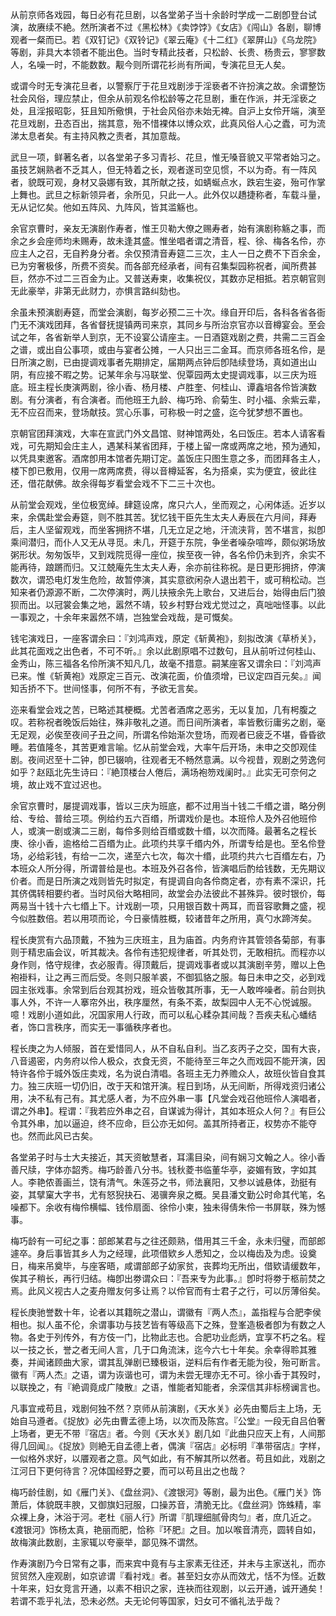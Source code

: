 <!-- { "loadSidebar": true } -->
从前京师各戏园，每日必有花旦剧，以各堂弟子当十余龄时学成一二剧卽登台试演，故赓续不絶。然所演者不过《黑松林》《卖饽饽》《女店》《闯山》各剧，聊博观者一粲而已。若《双钉记》《双铃记》《翠云庵》《十二红》《翠屏山》《乌龙院》等剧，非具大本领者不能出色。当时专精此技者，只松龄、长贵、杨贵云，寥寥数人，名噪一时，不能数数。觏今则所谓花衫尚有所闻，专演花旦无人矣。

或谓今时无专演花旦者，以警察厅于花旦戏剧涉于淫亵者不许扮演之故。余谓整饬社会风俗，理应禁止，但余从前观名伶松龄等之花旦剧，重在作派，并无淫亵之处，且淫报昭彰，狂且知所儆惧，于社会风俗亦未始无裨。自沪上女伶开端，演至花旦戏剧，丑态百出，揣其意，殆不惜裸体以博众欢，此真风俗人心之蠹，可为流涕太息者矣。有主持风教之责者，其加意哉。

武旦一项，鲜著名者，以各堂弟子多习青衫、花旦，惟无嗓音貌又平常者始习之。虽技艺娴熟者不乏其人，但无特着之长，观者遂司空见惯，不以为奇。有一阵风者，貌既可观，身材又袅娜有致，其所献之技，如蜻蜒点水，跌宕生姿，殆可作掌上舞也。武旦之标新领异者，余所见，只此一人。此外仅以趫捷称者，车载斗量，无从记忆矣。他如五阵风、九阵风，皆其滥觞也。

余官京曹时，亲友无演剧作寿者，惟王贝勒大僚之赐寿者，始有演剧称觞之事，而余之乡会座师均未赐寿，故未逢其盛。惟坐唱者谓之清音，程、徐、梅各名伶，亦应主人之召，无自矜身分者。余仅预清音寿筵二三次，主人一日之费不下百余金，已为穷奢极侈，所费不资矣。而各部充经承者，间有召集梨园称祝者，闻所费甚巨，然亦不过二三百金为止。又普送寿柬，收集祝仪，其数亦足相抵。若京朝官则无此豪举，非第无此财力，亦惧言路纠劾也。

余虽未预演剧寿筵，而堂会演剧，每岁必预二三十次。缘自开印后，各科各省各衙门无不演戏团拜，各省督抚提镇两司来京，其同乡与所治京官亦以音樽宴会。至会试之年，各省新举人到京，无不设宴公请座主。一日酒筵戏剧之费，共需二三百金之谱，或出自公事项，或由与宴者公摊，一人只出三二金耳。而京师各班名伶，是日所演之剧，已由提调戏事者先期排定，届期两点钟后卽陆续登场，真如道出山阴，有应接不暇之势。记某年余与冯联堂、倪覃园两太史提调戏事，以三庆为班底。班主程长庚演两剧，徐小香、杨月楼、卢胜奎、何桂山、谭鑫培各伶皆演数剧。有分演者，有合演者。而他班王九龄、梅巧玲、俞菊生、时小福、余紫云辈，无不应召而来，登场献技。赏心乐事，可称极一时之盛，迄今犹梦想不置也。

京朝官团拜演戏，大率在宣武门外文昌馆、财神馆两处，名曰饭庄。若本人请客看戏，可先期知会庄主人，遇某科某省团拜，于楼上留一席或两席之地，预为通知，以凭具柬邀客。酒席卽用本馆者先期订定。盖饭庄只图生意之多，而团拜各主人，楼下卽已敷用，仅用一席两席费，得以音樽延客，名为搭桌，实为便宜，彼此往还，借花献佛。故余得每岁看堂会戏不下二三十次也。

从前堂会观戏，坐位极宽绰。肆筵设席，席只六人，坐而观之，心闲体适。近岁以来，余偶赴堂会寿筵，则不胜其苦。犹忆钱干臣先生太夫人寿辰在六月间，拜寿后，主人坚留观戏，而坐客拥挤不堪，几无立足之地，汗流浃背，苦不堪言，拟卽乘间潜归，而仆人又无从寻觅。未几，开筵于东院，争坐者噪杂喧哗，颇似粥场放粥形状。匆匆饭毕，又到戏院觅得一座位，挨至夜一钟，各名伶仍未到齐，余实不能再待，踉蹡而归。又江兢庵先生太夫人寿，余亦前往称祝。是日更形拥挤，停演数次，谓恐电灯发生危险，故暂停演，其实意欲闲杂人退出若干，或可稍松动。岂知来者仍源源不断，二次停演时，两儿扶掖余先上歌台，又进后台，始得由后门狼狈而出。以冠裳会集之地，嚣然不靖，较乡村野台戏尤觉过之，真咄咄怪事。以此一事观之，十余年来嚣然不靖，岂独堂会戏哉，是可慨矣。

钱宅演戏日，一座客谓余曰：『刘鸿声戏，原定《斩黄袍》，刻拟改演《草桥关》，此其花面戏之出色者，不可不听。』余以此剧原唱不过数句，且从前听过何桂山、金秀山，陈三福各名伶所演不知凡几，故毫不措意。嗣某座客又谓余曰：『刘鸿声已来。惟《斩黄袍》戏原定三百元、改演花面，价值须增，已议定四百元矣。』闻知舌挢不下。世间怪事，何所不有，予欲无言矣。

迩来看堂会戏之苦，已略述其梗概。尤苦者酒席之恶劣，无以复加，几有枵腹之叹。若称祝者晚饭后始往，殊非敬礼之道。而日间所演者，率皆敷衍庸劣之剧，毫无足观，必俟至夜间子丑之间，所谓名伶始渐次登场，而观者已疲乏不堪，昏昏欲睡。若值隆冬，其苦更难言喻。忆从前堂会戏，大率午后开场，未申之交卽观佳剧。夜间迟至十二钟，卽已辍响，往观者无不畅然意满。以今视昔，观剧之劳逸何如乎？赵瓯北先生诗曰：『絶顶楼台人倦后，满场袍笏戏阑时。』此实无可奈何之境，故止戏不宜过迟也。

余官京曹时，屡提调戏事，皆以三庆为班底，都不过用当十钱二千缗之谱，略分例给、专给、普给三项。例给约五六百缗，所谓戏价是也。本班伶人及外召他班伶人，或演一剧或演二三剧，每伶多则给百缗或数十缗，以次而降。最著名之程长庚、徐小香，逾格给二百缗为止。此项约共享千缗内外，所谓专给是也。至名伶登场，必给彩钱，有给一二次，递至六七次，每次十缗，此项约共六七百缗左右，乃本班众人所分得，所谓普给是也。本班及外召各伶，皆演唱后酌给钱数，无先期议价者。而是日所演之戏则皆先时拟定，有提调自向各伶商定者，亦有素不深识，托其侪偶转相要约者。当时风俗大略相同，故堂会办法彼此不甚殊异。彼时银价，每两易当十钱十六七缗上下。计戏剧一项，只用银百数十两耳，而音容歌舞之盛，视今似胜数倍。若以用项而论，今日豪情胜概，较诸昔年之所用，真勺水蹄涔矣。

程长庚赏有六品顶戴，不独为三庆班主，且为庙首。内务府许其管领各菊部，有事则于精忠庙会议，听其裁决。各伶有违犯规律者，听其处罚，无敢相抗。而程亦以身作则，恪守规律，衣必服青。得顶戴后，提调戏事者或以其演剧辛劳，赠以上色袍褂料，让之再三而后受。冬则只服羊裘，不御狐貉之服。每日未申之交，必到戏园主张戏事。余常到后台观其扮戏，班众皆敬其所事，无一人敢哗噪者。前台则执事人外，不许一人搴帘外出，秩序厘然，有条不紊，故梨园中人无不心悦诚服。噫！戏剧小道如此，况国家用人行政，而可以私心糅杂其间哉？吾疾夫私心蟠结者，饰口言秩序，而实无一事循秩序者也。

程长庚之为人倾服，首在爱惜同人，从不自私自利。当乙亥丙子之交，国有大丧，八音遏密，内务府以伶人极众，衣食无资，不能待至三年之久而戏园不能开演，因特许各伶于城外饭庄卖戏，名为说白清唱。各班主无力养赡众人，故班伙皆自食其力。独三庆班一切仍旧，改于天和馆开演。程日到场，从无间断，所得戏资归诸公用，决不私有己有。其尤感人者，为不应外串一事【凡堂会戏召他班伶人演唱者，谓之外串】。程谓：『我若应外串之召，自谋诚为得计，其如本班众人何？』有巨公令其外串，加以逼迫，终不应命，巨公亦无如何。盖其所持者正，权势亦不能夺也。然而此风已古矣。

各堂弟子时与士大夫接近，其天资敏慧者，耳濡目染，间有娴习文翰之人。徐小香善尺牍，字体亦韶秀。梅巧龄善八分书。钱秋菱书临董华亭，姿媚有致，字如其人。李艳侬善画兰，饶有清气。朱莲芬之书，师法襄阳，又参以诚悬体，劲挺有姿，其擘窠大字书，尤有怒猊抉石、渴骥奔泉之概。吴县潘文勤公时命其代笔，名噪都下。余收有梅伶横幅、钱伶扇面、徐伶小柬，独未得倩朱伶一书屏联，殊为憾事。

梅巧龄有一可纪之事：部郎某君与之往还颇熟，借用其三千金，永未归璧，而部郎遽卒。身后事皆其乡人为之经理，此项借欵乡人悉知之，佥以梅齿及为虑。设奠日，梅来吊奠毕，与座客晤，咸谓部郎子幼家贫，丧葬均无所出，借欵请缓数年，俟其子稍长，再行归结。梅卽出劵谓众曰：『吾来专为此事。』卽时将劵于柩前焚之焉。此风义视古人之麦舟赠友何多让焉？以伶官而有士君子之行，可以厉薄俗矣。

程长庚驰誉数十年，论者以其籍皖之潜山，谓徽有『两人杰』，盖指程与合肥李侯相也。拟人虽不伦，余谓事功与技艺皆有等级高下之殊，登峯造极者卽为有数之人物。各史于列传外，有方伎一门，比物此志也。合肥功业彪炳，宜享不朽之名。程以一技之长，誉之者无间人言，几于口角流沫，迄今六七十年矣。余幸得聆其雅奏，并闻诸顾曲大家，谓其乱弹剧已臻极诣，逆料后有作者无能为役，殆可断言。徽有『两人杰』之语，谓为诙谐也可，谓为未尝无理亦无不可。徐小香于其殁时，以联挽之，有『絶调竟成广陵散』之语，惟能者知能者，余深信其非标榜谰言也。

凡事宜戒苟且，戏剧何独不然？京师从前演剧，《天水关》必先由蜀后主上场，无始自马遵者。《捉放》必先由曹孟德上场，以次而及陈宫。『公堂』一段无自吕伯奢上场者，更无不带『宿店』者。今则《天水关》剧几如『此曲只应天上有，人间那得几回闻』。《捉放》则絶无自孟德上者，偶演『宿店』必标明『凖带宿店』字样，一似格外求好，以餍观者之意。风气如此，有不解其所以然者。苟且如此，戏剧之江河日下更何待言？况体国经野之要，而可以苟且出之也哉？

梅巧龄佳剧，如《雁门关》、《盘丝洞》、《渡银河》等剧，最为出色。《雁门关》饰萧后，体貌既丰腴，又御旗妇冠服，口操苏音，清脆无比。《盘丝洞》饰蛛精，率众裸上身，沐浴于河。老杜《丽人行》所谓『肌理细腻骨肉匀』者，庶几近之。《渡银河》饰杨太真，艳丽而肥，恰称『环肥』之目。加以喉音清亮，圆转自如，故梅演此数剧，主家辄以夸豪举，鄙见殊不谓然。

作寿演剧乃今日常有之事，而来宾中竟有与主家素无往还，并未与主家送礼，而亦贸贸然入座观剧，如京谚谓『看衬戏』者。甚至妇女亦从而效尤，恬不为怪。近数十年来，妇女竞言开通，以素不相识之家，连袂而往观剧，以云开通，诚开通矣！若谓不乖乎礼法，恐未必然。夫无论何等国家，妇女可不循礼法乎哉？

